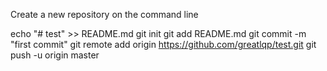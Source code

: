 Create a new repository on the command line

echo "# test" >> README.md
git init
git add README.md
git commit -m "first commit"
git remote add origin https://github.com/greatlqp/test.git
git push -u origin master

